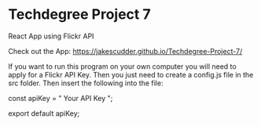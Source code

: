 # Techdegree Project 7

 React App using Flickr API
 
 Check out the App:
 https://jakescudder.github.io/Techdegree-Project-7/
 

If you want to run this program on your own computer you will need to apply for a Flickr API Key. Then you just need to create a config.js file in the src folder. Then insert the following into the file:
 
 
 const apiKey = " Your API Key ";
 
 export default apiKey;
